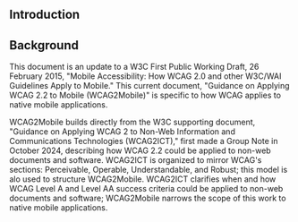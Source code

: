 ## Introduction
## Background 
This document is an update to a W3C First Public Working Draft, 26 February 2015, "Mobile Accessibility: How WCAG 2.0 and other W3C/WAI Guidelines Apply to Mobile." This current document, "Guidance on Applying WCAG 2.2 to Mobile (WCAG2Mobile)" is specific to how WCAG applies to native mobile applications. 

WCAG2Mobile builds directly from the W3C supporting document, "Guidance on Applying WCAG 2 to Non-Web Information and Communications Technologies (WCAG2ICT)," first made a Group Note in October 2024, describing how WCAG 2.2 could be applied to non-web documents and software. WCAG2ICT is organized to mirror WCAG's sections: Perceivable, Operable, Understandable, and Robust; this model is alo used to structure WCAG2Mobile. WCAG2ICT clarifies when and how WCAG Level A and Level AA success criteria could be applied to non-web documents and software; WCAG2Mobile narrows the scope of this work to native mobile applications.  
